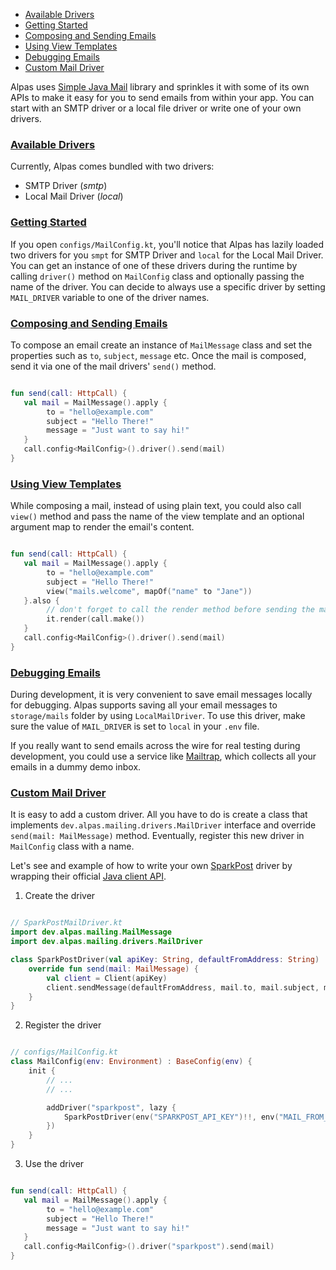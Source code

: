 - [Available Drivers](#available-drivers)
- [Getting Started](#getting-started)
- [Composing and Sending Emails](#composing-and-sending-emails)
- [Using View Templates](#using-view-templates)
- [Debugging Emails](#debugging-emails)
- [Custom Mail Driver](#custom-mail-driver)

Alpas uses [Simple Java Mail](https://github.com/bbottema/simple-java-mail) library and sprinkles it with some of 
its own APIs to make it easy for you to send emails from within your app. You can start with an SMTP driver or a 
local file driver or write one of your own drivers.

<a name="available-drivers"></a>
### [Available Drivers](#available-drivers)

Currently, Alpas comes bundled with two drivers:

<div class="sublist">

* SMTP Driver (*smtp*)
* Local Mail Driver (*local*)

</div>

<a name="getting-started"></a>
### [Getting Started](#getting-started)

If you open `configs/MailConfig.kt`, you'll notice that Alpas has lazily loaded two drivers for you `smpt` for SMTP
Driver and `local` for the Local Mail Driver. You can get an instance of one of these drivers during the runtime
by calling `driver()` method on `MailConfig` class and optionally passing the name of the driver. You can decide
to always use a specific driver by setting `MAIL_DRIVER` variable to one of the driver names.

<a name="composing-and-sending-emails"></a>
### [Composing and Sending Emails](#composing-and-sending-emails)

To compose an email create an instance of `MailMessage` class and set the properties such as `to`, `subject`, 
`message` etc. Once the mail is composed, send it via one of the mail drivers' `send()` method.

<span class="line-numbers" data-start="5">

```kotlin

fun send(call: HttpCall) {
   val mail = MailMessage().apply {
        to = "hello@example.com"
        subject = "Hello There!"
        message = "Just want to say hi!"
   }
   call.config<MailConfig>().driver().send(mail)
}

```

</span>

<a name="using-view-templates"></a>
### [Using View Templates](#using-view-templates)

While composing a mail, instead of using plain text, you could also call `view()` method and pass the name of 
the view template and an optional argument map to render the email's content.

<span class="line-numbers" data-start="5">

```kotlin

fun send(call: HttpCall) {
   val mail = MailMessage().apply {
        to = "hello@example.com"
        subject = "Hello There!"
        view("mails.welcome", mapOf("name" to "Jane"))
   }.also {
        // don't forget to call the render method before sending the mail
        it.render(call.make())
   }
   call.config<MailConfig>().driver().send(mail)
}

```

</span>


<a name="debugging-emails"></a>
### [Debugging Emails](#debugging-emails)

During development, it is very convenient to save email messages locally for debugging. Alpas supports saving all 
your email messages to `storage/mails` folder by using `LocalMailDriver`. To use this driver, make sure the value of 
`MAIL_DRIVER` is set to `local` in your `.env` file.

If you really want to send emails across the wire for real testing during development, you could use a service
like [Mailtrap](https://mailtrap.io/), which collects all your emails in a dummy demo inbox.

<a name="custom-mail-driver"></a>
### [Custom Mail Driver](#custom-mail-driver)

It is easy to add a custom driver. All you have to do is create a class that implements 
`dev.alpas.mailing.drivers.MailDriver` interface and override `send(mail: MailMessage)` method. Eventually, register
this new driver in `MailConfig` class with a name.

Let's see and example of how to write your own [SparkPost](https://sparkpost.com) driver by wrapping their 
official [Java client API](https://github.com/SparkPost/java-sparkpost).

<div class="ordered-list">

1. Create the driver

<span class="line-numbers" data-start="2">

```kotlin

// SparkPostMailDriver.kt
import dev.alpas.mailing.MailMessage
import dev.alpas.mailing.drivers.MailDriver

class SparkPostDriver(val apiKey: String, defaultFromAddress: String) : MailDriver {
    override fun send(mail: MailMessage) {
        val client = Client(apiKey)
        client.sendMessage(defaultFromAddress, mail.to, mail.subject, mail.text, mail.text)
    }
}

```

</span>

2. Register the driver

<span class="line-numbers" data-start="3">

```kotlin

// configs/MailConfig.kt
class MailConfig(env: Environment) : BaseConfig(env) {
    init {
        // ...
        // ...

        addDriver("sparkpost", lazy { 
            SparkPostDriver(env("SPARKPOST_API_KEY")!!, env("MAIL_FROM_ADDRESS")) 
        })
    }
}

```

</span>

3. Use the driver

<span class="line-numbers" data-start="5">

```kotlin

fun send(call: HttpCall) {
   val mail = MailMessage().apply {
        to = "hello@example.com"
        subject = "Hello There!"
        message = "Just want to say hi!"
   }
   call.config<MailConfig>().driver("sparkpost").send(mail)
}

```

</span>

</div>
